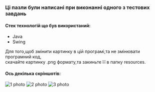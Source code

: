 <h3>Ці пазли були написані при виконанні одного з тестових завдань</h3>

<h4>Стек технологій що був використаний:</h4>
<ul>
  <li>Java</li>
  <li>Swing</li>
</ul>

<p>Для того,щоб змінити картинку в цій програмі,та не змінювати програмний код,<br>скачайте картинку .png формату,та закиньте її в папку resources.</p>

<h4>Ось декілька скріншотів:</h4>
<img src="https://github.com/VolodymyrStepaniuk/PuzzleGame/assets/96189250/c358524e-7288-4cbd-8662-be700dfaf2bc" alt="1 photo"></img>
<img src="https://github.com/VolodymyrStepaniuk/PuzzleGame/assets/96189250/90dabe0f-ad6a-4522-a5f5-448d2b80e0d9" alt="2 photo"></img>
<img src="https://github.com/VolodymyrStepaniuk/PuzzleGame/assets/96189250/aa7a572f-084f-4139-95c0-ec7d8ee6248f" alt="3 photo"></img>

